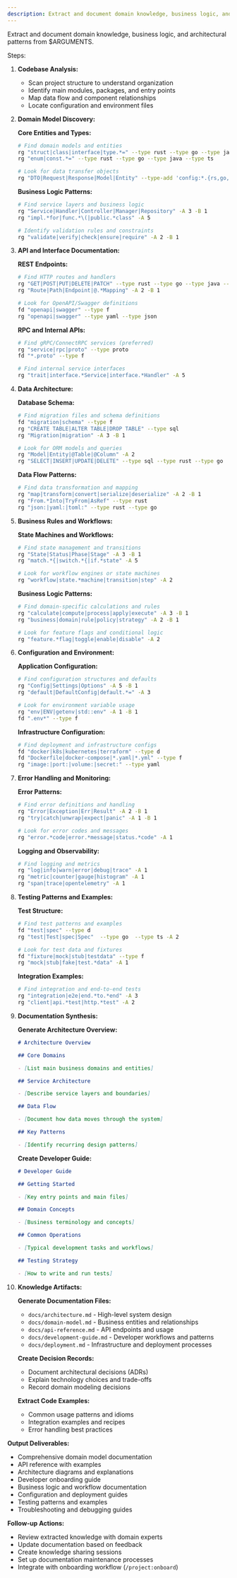 ```yaml
---
description: Extract and document domain knowledge, business logic, and architectural patterns from codebases
---
```


Extract and document domain knowledge, business logic, and architectural patterns from $ARGUMENTS.

Steps:

1. **Codebase Analysis:**
   - Scan project structure to understand organization
   - Identify main modules, packages, and entry points
   - Map data flow and component relationships
   - Locate configuration and environment files

2. **Domain Model Discovery:**

   **Core Entities and Types:**

   ```bash
   # Find domain models and entities
   rg "struct|class|interface|type.*=" --type rust --type go --type java --type ts
   rg "enum|const.*=" --type rust --type go --type java --type ts

   # Look for data transfer objects
   rg "DTO|Request|Response|Model|Entity" --type-add 'config:*.{rs,go,java,ts,js}'
   ```

   **Business Logic Patterns:**

   ```bash
   # Find service layers and business logic
   rg "Service|Handler|Controller|Manager|Repository" -A 3 -B 1
   rg "impl.*for|func.*\(|public.*class" -A 5

   # Identify validation rules and constraints
   rg "validate|verify|check|ensure|require" -A 2 -B 1
   ```

3. **API and Interface Documentation:**

   **REST Endpoints:**

   ```bash
   # Find HTTP routes and handlers
   rg "GET|POST|PUT|DELETE|PATCH" --type rust --type go --type java --type ts
   rg "Route|Path|Endpoint|@.*Mapping" -A 2 -B 1

   # Look for OpenAPI/Swagger definitions
   fd "openapi|swagger" --type f
   rg "openapi|swagger" --type yaml --type json
   ```

   **RPC and Internal APIs:**

   ```bash
   # Find gRPC/ConnectRPC services (preferred)
   rg "service|rpc|proto" --type proto
   fd "*.proto" --type f

   # Find internal service interfaces
   rg "trait|interface.*Service|interface.*Handler" -A 5
   ```

4. **Data Architecture:**

   **Database Schema:**

   ```bash
   # Find migration files and schema definitions
   fd "migration|schema" --type f
   rg "CREATE TABLE|ALTER TABLE|DROP TABLE" --type sql
   rg "Migration|migration" -A 3 -B 1

   # Look for ORM models and queries
   rg "Model|Entity|@Table|@Column" -A 2
   rg "SELECT|INSERT|UPDATE|DELETE" --type sql --type rust --type go
   ```

   **Data Flow Patterns:**

   ```bash
   # Find data transformation and mapping
   rg "map|transform|convert|serialize|deserialize" -A 2 -B 1
   rg "From.*Into|TryFrom|AsRef" --type rust
   rg "json:|yaml:|toml:" --type rust --type go
   ```

5. **Business Rules and Workflows:**

   **State Machines and Workflows:**

   ```bash
   # Find state management and transitions
   rg "State|Status|Phase|Stage" -A 3 -B 1
   rg "match.*{|switch.*{|if.*state" -A 5

   # Look for workflow engines or state machines
   rg "workflow|state.*machine|transition|step" -A 2
   ```

   **Business Logic Patterns:**

   ```bash
   # Find domain-specific calculations and rules
   rg "calculate|compute|process|apply|execute" -A 3 -B 1
   rg "business|domain|rule|policy|strategy" -A 2 -B 1

   # Look for feature flags and conditional logic
   rg "feature.*flag|toggle|enable|disable" -A 2
   ```

6. **Configuration and Environment:**

   **Application Configuration:**

   ```bash
   # Find configuration structures and defaults
   rg "Config|Settings|Options" -A 5 -B 1
   rg "default|DefaultConfig|default.*=" -A 3

   # Look for environment variable usage
   rg "env|ENV|getenv|std::env" -A 1 -B 1
   fd ".env*" --type f
   ```

   **Infrastructure Configuration:**

   ```bash
   # Find deployment and infrastructure configs
   fd "docker|k8s|kubernetes|terraform" --type d
   fd "Dockerfile|docker-compose|*.yaml|*.yml" --type f
   rg "image:|port:|volume:|secret:" --type yaml
   ```

7. **Error Handling and Monitoring:**

   **Error Patterns:**

   ```bash
   # Find error definitions and handling
   rg "Error|Exception|Err|Result" -A 2 -B 1
   rg "try|catch|unwrap|expect|panic" -A 1 -B 1

   # Look for error codes and messages
   rg "error.*code|error.*message|status.*code" -A 1
   ```

   **Logging and Observability:**

   ```bash
   # Find logging and metrics
   rg "log|info|warn|error|debug|trace" -A 1
   rg "metric|counter|gauge|histogram" -A 1
   rg "span|trace|opentelemetry" -A 1
   ```

8. **Testing Patterns and Examples:**

   **Test Structure:**

   ```bash
   # Find test patterns and examples
   fd "test|spec" --type d
   rg "test|Test|spec|Spec"  --type go  --type ts -A 2

   # Look for test data and fixtures
   fd "fixture|mock|stub|testdata" --type f
   rg "mock|stub|fake|test.*data" -A 1
   ```

   **Integration Examples:**

   ```bash
   # Find integration and end-to-end tests
   rg "integration|e2e|end.*to.*end" -A 3
   rg "client|api.*test|http.*test" -A 2
   ```

9. **Documentation Synthesis:**

   **Generate Architecture Overview:**

   ```markdown
   # Architecture Overview

   ## Core Domains

   - [List main business domains and entities]

   ## Service Architecture

   - [Describe service layers and boundaries]

   ## Data Flow

   - [Document how data moves through the system]

   ## Key Patterns

   - [Identify recurring design patterns]
   ```

   **Create Developer Guide:**

   ```markdown
   # Developer Guide

   ## Getting Started

   - [Key entry points and main files]

   ## Domain Concepts

   - [Business terminology and concepts]

   ## Common Operations

   - [Typical development tasks and workflows]

   ## Testing Strategy

   - [How to write and run tests]
   ```

10. **Knowledge Artifacts:**

    **Generate Documentation Files:**
    - `docs/architecture.md` - High-level system design
    - `docs/domain-model.md` - Business entities and relationships
    - `docs/api-reference.md` - API endpoints and usage
    - `docs/development-guide.md` - Developer workflows and patterns
    - `docs/deployment.md` - Infrastructure and deployment processes

    **Create Decision Records:**
    - Document architectural decisions (ADRs)
    - Explain technology choices and trade-offs
    - Record domain modeling decisions

    **Extract Code Examples:**
    - Common usage patterns and idioms
    - Integration examples and recipes
    - Error handling best practices

**Output Deliverables:**

- Comprehensive domain model documentation
- API reference with examples
- Architecture diagrams and explanations
- Developer onboarding guide
- Business logic and workflow documentation
- Configuration and deployment guides
- Testing patterns and examples
- Troubleshooting and debugging guides

**Follow-up Actions:**

- Review extracted knowledge with domain experts
- Update documentation based on feedback
- Create knowledge sharing sessions
- Set up documentation maintenance processes
- Integrate with onboarding workflow (`/project:onboard`)
